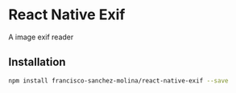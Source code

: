 # React Native Exif 
A image exif reader

## Installation
```sh
npm install francisco-sanchez-molina/react-native-exif --save
```
